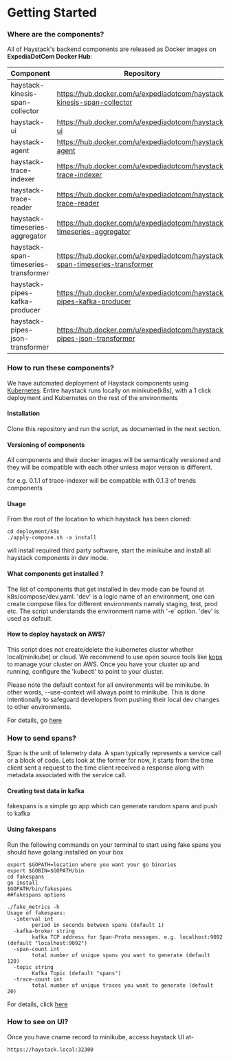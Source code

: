 # Getting Started

### Where are the components?

All of Haystack's backend components are released as Docker images on **ExpediaDotCom Docker Hub**:

Component | Repository 
----------- | ---- |
haystack-kinesis-span-collector | https://hub.docker.com/u/expediadotcom/haystack-kinesis-span-collector 
haystack-ui | https://hub.docker.com/u/expediadotcom/haystack-ui 
haystack-agent | https://hub.docker.com/u/expediadotcom/haystack-agent 
haystack-trace-indexer | https://hub.docker.com/u/expediadotcom/haystack-trace-indexer 
haystack-trace-reader | https://hub.docker.com/u/expediadotcom/haystack-trace-reader 
haystack-timeseries-aggregator | https://hub.docker.com/u/expediadotcom/haystack-timeseries-aggregator 
haystack-span-timeseries-transformer | https://hub.docker.com/u/expediadotcom/haystack-span-timeseries-transformer 
haystack-pipes-kafka-producer | https://hub.docker.com/u/expediadotcom/haystack-pipes-kafka-producer
haystack-pipes-json-transformer | https://hub.docker.com/u/expediadotcom/haystack-pipes-json-transformer 


### How to run these components?

We have automated deployment of Haystack components using [Kubernetes](github.com/jaegertracing/jaeger-kubernetes). Entire haystack runs locally on minikube(k8s), with a 1 click deployment and Kubernetes on the rest of the environments

#### Installation

Clone this repository and run the script, as documented in the next section.

#### Versioning of components

All components and their docker images will be semantically versioned and they will be compatible with each other unless major version is different.

for e.g. 0.1.1 of trace-indexer will be compatible with 0.1.3 of trends components

#### Usage

From the root of the location to which haystack has been cloned:

```
cd deployment/k8s
./apply-compose.sh -a install
```
will install required third party software, start the minikube and install all haystack components in dev mode.


#### What components get installed ?

The list of components that get installed in dev mode can be found at k8s/compose/dev.yaml. 'dev' is a logic name of an environment, one can create compose files for different environments namely staging, test, prod etc. The script understands the environment name with '-e' option. 'dev' is used as default.


#### How to deploy haystack on AWS?

This script does not create/delete the kubernetes cluster whether local(minikube) or cloud. We recommend to use open source tools like [kops](https://github.com/kubernetes/kops) to manage your cluster on AWS. Once you have your cluster up and running, configure the 'kubectl' to point to your cluster. 

Please note the default context for all environments will be minikube. In other words, --use-context will always point to minikube. This is done intentionally to safeguard developers from pushing their local dev changes to other environments.

For details, go [here](https://github.com/ExpediaDotCom/haystack/tree/master/deployment)

### How to send spans?

Span is the unit of telemetry data. A span typically represents a service call or a block of code. Lets look at the former for now, it starts from the time client sent a request to the time client received a response along with metadata associated with the service call.

#### Creating test data in kafka

fakespans is a simple go app which can generate random spans and push to kafka

#### Using fakespans

Run the following commands on your terminal to start using fake spans you should have golang installed on your box
```
export $GOPATH=location where you want your go binaries
export $GOBIN=$GOPATH/bin
cd fakespans
go install
$GOPATH/bin/fakespans
##fakespans options

./fake_metrics -h
Usage of fakespans:
  -interval int
        period in seconds between spans (default 1)
  -kafka-broker string
        kafka TCP address for Span-Proto messages. e.g. localhost:9092 (default "localhost:9092")
  -span-count int
        total number of unique spans you want to generate (default 120)
  -topic string
        Kafka Topic (default "spans")
  -trace-count int
        total number of unique traces you want to generate (default 20)
```

For details, click [here](https://github.com/ExpediaDotCom/haystack-idl)

### How to see on UI?

Once you have cname record to minikube, access haystack UI at-

 ```
 https://haystack.local:32300
 ```
